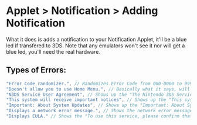 # Applet > Notification > Adding Notification

What it does is adds a notification to your Notification Applet, it'll be a blue led if transfered to 3DS. Note that any emulators won't see it nor will get a blue led, you'll need the real hardware.

## Types of Errors:

```c
"Error Code randomizer.", // Randomizes Error Code from 000-0000 to 999-9999
"Doesn't allow you to use Home Menu.", // Basically what it says, will not alow you to go to home menu if this shows up
"N3DS Service User Agreement", // Shows up the "The Nintendo 3DS Service User Agreement" popup.
"This system will receive important notices", // Shows up the "This system will receive important notices" popup.
"Important: About System Updates", // Shows up the "Important: About System Updates", also shows up on System Settings Update.
"Displays a network error message.", // Shows the network error message.
"Displays EULA." // Shows the "To use this service, please confirm that you..." popup.
```